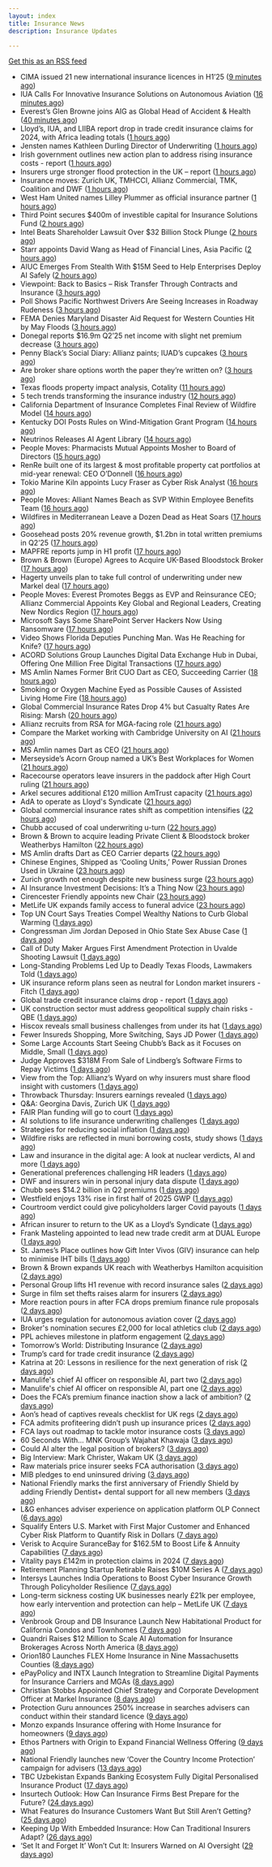 ```yaml
---
layout: index
title: Insurance News
description: Insurance Updates

---
```


[Get this as an RSS feed](/insurance.rss)

<!-- news_marker starts -->
- CIMA issued 21 new international insurance licences in H1’25 ([9 minutes ago](https://www.reinsurancene.ws/cima-issued-21-new-international-insurance-licences-in-h125/))
- IUA Calls For Innovative Insurance Solutions on Autonomous Aviation ([16 minutes ago](https://insurance-edge.net/2025/07/25/iua-calls-for-innovative-insurance-solutions-on-autonomous-aviation/))
- Everest’s Glen Browne joins AIG as Global Head of Accident & Health ([40 minutes ago](https://www.reinsurancene.ws/everests-glen-browne-joins-aig-as-global-head-of-accident-health/))
- Lloyd’s, IUA, and LIIBA report drop in trade credit insurance claims for 2024, with Africa leading totals ([1 hours ago](https://www.reinsurancene.ws/lloyds-iua-and-liiba-report-drop-in-trade-credit-insurance-claims-for-2024-with-africa-leading-totals/))
- Jensten names Kathleen Durling Director of Underwriting ([1 hours ago](https://www.reinsurancene.ws/jensten-names-kathleen-durling-director-of-underwriting/))
- Irish government outlines new action plan to address rising insurance costs - report ([1 hours ago](https://www.insurancebusinessmag.com/uk/news/breaking-news/irish-government-outlines-new-action-plan-to-address-rising-insurance-costs--report-543820.aspx))
- Insurers urge stronger flood protection in the UK – report ([1 hours ago](https://www.insurancebusinessmag.com/uk/news/catastrophe/insurers-urge-stronger-flood-protection-in-the-uk--report-543819.aspx))
- Insurance moves: Zurich UK, TMHCCI, Allianz Commercial, TMK, Coalition and DWF ([1 hours ago](https://www.insurancebusinessmag.com/uk/news/breaking-news/insurance-moves-zurich-uk-tmhcci-allianz-commercial-tmk-coalition-and-dwf-543818.aspx))
- West Ham United names Lilley Plummer as official insurance partner ([1 hours ago](https://www.insurancebusinessmag.com/uk/news/breaking-news/west-ham-united-names-lilley-plummer-as-official-insurance-partner-543816.aspx))
- Third Point secures $400m of investible capital for Insurance Solutions Fund ([2 hours ago](https://www.reinsurancene.ws/third-point-secures-400m-of-investible-capital-for-insurance-solutions-fund/))
- Intel Beats Shareholder Lawsuit Over $32 Billion Stock Plunge ([2 hours ago](https://www.insurancejournal.com/news/national/2025/07/25/833185.htm))
- Starr appoints David Wang as Head of Financial Lines, Asia Pacific ([2 hours ago](https://www.reinsurancene.ws/starr-appoints-david-wang-as-head-of-financial-lines-asia-pacific/))
- AIUC Emerges From Stealth With $15M Seed to Help Enterprises Deploy AI Safely ([2 hours ago](https://www.insurancejournal.com/news/national/2025/07/25/833169.htm))
- Viewpoint: Back to Basics – Risk Transfer Through Contracts and Insurance ([3 hours ago](https://www.insurancejournal.com/news/national/2025/07/25/833172.htm))
- Poll Shows Pacific Northwest Drivers Are Seeing Increases in Roadway Rudeness ([3 hours ago](https://www.insurancejournal.com/news/west/2025/07/25/832817.htm))
- FEMA Denies Maryland Disaster Aid Request for Western Counties Hit by May Floods ([3 hours ago](https://www.insurancejournal.com/news/east/2025/07/25/833188.htm))
- Donegal reports $16.9m Q2’25 net income with slight net premium decrease ([3 hours ago](https://www.reinsurancene.ws/donegal-reports-16-9m-q225-net-income-with-slight-net-premium-decrease/))
- Penny Black’s Social Diary: Allianz paints; IUAD’s cupcakes ([3 hours ago](https://www.postonline.co.uk/people/7957979/penny-black%E2%80%99s-social-diary-allianz-paints-iuad%E2%80%99s-cupcakes))
- Are broker share options worth the paper they’re written on? ([3 hours ago](https://www.postonline.co.uk/broker/7958214/are-broker-share-options-worth-the-paper-they%E2%80%99re-written-on))
- Texas floods property impact analysis, Cotality ([11 hours ago](https://www.dig-in.com/news/texas-floods-property-impact-analysis-cotality))
- 5 tech trends transforming the insurance industry ([12 hours ago](https://www.dig-in.com/opinion/5-tech-trends-transforming-the-insurance-industry))
- California Department of Insurance Completes Final Review of Wildfire Model ([14 hours ago](https://www.insurancejournal.com/news/west/2025/07/24/833155.htm))
- Kentucky DOI Posts Rules on Wind-Mitigation Grant Program ([14 hours ago](https://www.insurancejournal.com/news/southeast/2025/07/24/833153.htm))
- Neutrinos Releases AI Agent Library ([14 hours ago](https://insurance-edge.net/2025/07/24/neutrinos-releases-ai-agent-library/))
- People Moves: Pharmacists Mutual Appoints Mosher to Board of Directors ([15 hours ago](https://www.insurancejournal.com/news/midwest/2025/07/24/833132.htm))
- RenRe built one of its largest & most profitable property cat portfolios at mid-year renewal: CEO O’Donnell ([16 hours ago](https://www.reinsurancene.ws/renre-built-one-of-its-largest-most-profitable-property-cat-portfolios-at-mid-year-renewal-ceo-odonnell/))
- Tokio Marine Kiln appoints Lucy Fraser as Cyber Risk Analyst ([16 hours ago](https://www.reinsurancene.ws/tokio-marine-kiln-appoints-lucy-fraser-as-cyber-risk-analyst/))
- People Moves: Alliant Names Beach as SVP Within Employee Benefits Team ([16 hours ago](https://www.insurancejournal.com/news/southcentral/2025/07/24/833129.htm))
- Wildfires in Mediterranean Leave a Dozen Dead as Heat Soars ([17 hours ago](https://www.insurancejournal.com/news/international/2025/07/24/833122.htm))
- Goosehead posts 20% revenue growth, $1.2bn in total written premiums in Q2’25 ([17 hours ago](https://www.reinsurancene.ws/goosehead-posts-20-revenue-growth-1-2bn-in-total-written-premiums-in-q225/))
- MAPFRE reports jump in H1 profit ([17 hours ago](https://www.insurancebusinessmag.com/uk/news/breaking-news/mapfre-reports-jump-in-h1-profit-543764.aspx))
- Brown & Brown (Europe) Agrees to Acquire UK-Based Bloodstock Broker ([17 hours ago](https://www.insurancejournal.com/news/international/2025/07/24/833118.htm))
- Hagerty unveils plan to take full control of underwriting under new Markel deal ([17 hours ago](https://www.insurancebusinessmag.com/uk/news/breaking-news/hagerty-unveils-plan-to-take-full-control-of-underwriting-under-new-markel-deal-543765.aspx))
- People Moves: Everest Promotes Beggs as EVP and Reinsurance CEO; Allianz Commercial Appoints Key Global and Regional Leaders, Creating New Nordics Region ([17 hours ago](https://www.insurancejournal.com/news/international/2025/07/24/833101.htm))
- Microsoft Says Some SharePoint Server Hackers Now Using Ransomware ([17 hours ago](https://www.insurancejournal.com/news/national/2025/07/24/833106.htm))
- Video Shows Florida Deputies Punching Man. Was He Reaching for Knife? ([17 hours ago](https://www.insurancejournal.com/news/southeast/2025/07/24/833102.htm))
- ACORD Solutions Group Launches Digital Data Exchange Hub in Dubai, Offering One Million Free Digital Transactions ([17 hours ago](https://insurance-edge.net/2025/07/24/acord-solutions-group-launches-digital-data-exchange-hub-in-dubai-offering-one-million-free-digital-transactions/))
- MS Amlin Names Former Brit CUO Dart as CEO, Succeeding Carrier ([18 hours ago](https://www.insurancejournal.com/news/international/2025/07/24/833088.htm))
- Smoking or Oxygen Machine Eyed as Possible Causes of Assisted Living Home Fire ([18 hours ago](https://www.insurancejournal.com/news/east/2025/07/24/833082.htm))
- Global Commercial Insurance Rates Drop 4% but Casualty Rates Are Rising: Marsh ([20 hours ago](https://www.insurancejournal.com/news/international/2025/07/24/833040.htm))
- Allianz recruits from RSA for MGA-facing role ([21 hours ago](https://www.postonline.co.uk/commercial/7958219/allianz-recruits-from-rsa-for-mga-facing-role))
- Compare the Market working with Cambridge University on AI ([21 hours ago](https://www.postonline.co.uk/technology/7958218/compare-the-market-working-with-cambridge-university-on-ai))
- MS Amlin names Dart as CEO ([21 hours ago](https://www.insurancebusinessmag.com/uk/news/breaking-news/ms-amlin-names-dart-as-ceo-543693.aspx))
- Merseyside’s Acorn Group named a UK’s Best Workplaces for Women ([21 hours ago](https://insurance-edge.net/2025/07/24/merseysides-acorn-group-named-a-uks-best-workplaces-for-women/))
- Racecourse operators leave insurers in the paddock after High Court ruling ([21 hours ago](https://www.insurancebusinessmag.com/uk/news/legal-insights/racecourse-operators-leave-insurers-in-the-paddock-after-high-court-ruling-543686.aspx))
- Arkel secures additional £120 million AmTrust capacity ([21 hours ago](https://www.insurancebusinessmag.com/uk/news/breaking-news/arkel-secures-additional-120-million-amtrust-capacity-543678.aspx))
- AdA to operate as Lloyd's Syndicate ([21 hours ago](https://www.insurancebusinessmag.com/uk/news/breaking-news/ada-to-operate-as-lloyds-syndicate-543677.aspx))
- Global commercial insurance rates shift as competition intensifies ([22 hours ago](https://www.insurancebusinessmag.com/uk/news/breaking-news/global-commercial-insurance-rates-shift-as-competition-intensifies-543672.aspx))
- Chubb accused of coal underwriting u-turn ([22 hours ago](https://www.postonline.co.uk/commercial/7958216/chubb-accused-of-coal-underwriting-u-turn))
- Brown & Brown to acquire leading Private Client & Bloodstock broker Weatherbys Hamilton ([22 hours ago](https://insurance-edge.net/2025/07/24/brown-brown-to-acquire-leading-private-client-bloodstock-broker-weatherbys-hamilton/))
- MS Amlin drafts Dart as CEO Carrier departs ([22 hours ago](https://www.postonline.co.uk/lloyd%E2%80%99slondon/7958217/ms-amlin-drafts-dart-as-ceo-carrier-departs))
- Chinese Engines, Shipped as ‘Cooling Units,’ Power Russian Drones Used in Ukraine ([23 hours ago](https://www.insurancejournal.com/news/international/2025/07/24/833037.htm))
- Zurich growth not enough despite new business surge ([23 hours ago](https://www.postonline.co.uk/commercial/7958205/zurich-growth-not-enough-despite-new-business-surge))
- AI Insurance Investment Decisions: It’s a Thing Now ([23 hours ago](https://insurance-edge.net/2025/07/24/ai-insurance-investment-decisions-its-a-thing-now/))
- Cirencester Friendly appoints new Chair ([23 hours ago](https://ifamagazine.com/cirencester-friendly-appoints-new-chair/))
- MetLife UK expands family access to funeral advice ([23 hours ago](https://ifamagazine.com/metlife-uk-expands-family-access-to-funeral-advice/))
- Top UN Court Says Treaties Compel Wealthy Nations to Curb Global Warming ([1 days ago](https://www.insurancejournal.com/news/international/2025/07/24/833030.htm))
- Congressman Jim Jordan Deposed in Ohio State Sex Abuse Case ([1 days ago](https://www.insurancejournal.com/news/midwest/2025/07/24/833018.htm))
- Call of Duty Maker Argues First Amendment Protection in Uvalde Shooting Lawsuit ([1 days ago](https://www.insurancejournal.com/news/southcentral/2025/07/24/833015.htm))
- Long-Standing Problems Led Up to Deadly Texas Floods, Lawmakers Told ([1 days ago](https://www.insurancejournal.com/news/southcentral/2025/07/24/833008.htm))
- UK insurance reform plans seen as neutral for London market insurers - Fitch ([1 days ago](https://www.insurancebusinessmag.com/uk/news/breaking-news/uk-insurance-reform-plans-seen-as-neutral-for-london-market-insurers--fitch-543633.aspx))
- Global trade credit insurance claims drop - report ([1 days ago](https://www.insurancebusinessmag.com/uk/news/breaking-news/global-trade-credit-insurance-claims-drop--report-543627.aspx))
- UK construction sector must address geopolitical supply chain risks - QBE ([1 days ago](https://www.insurancebusinessmag.com/uk/news/construction-engineering/uk-construction-sector-must-address-geopolitical-supply-chain-risks--qbe-543625.aspx))
- Hiscox reveals small business challenges from under its hat ([1 days ago](https://www.insurancebusinessmag.com/uk/news/sme/hiscox-reveals-small-business-challenges-from-under-its-hat-543623.aspx))
- Fewer Insureds Shopping, More Switching, Says JD Power ([1 days ago](https://www.insurancejournal.com/news/national/2025/07/24/832962.htm))
- Some Large Accounts Start Seeing Chubb’s Back as it Focuses on Middle, Small ([1 days ago](https://www.insurancejournal.com/news/national/2025/07/24/832991.htm))
- Judge Approves $318M From Sale of Lindberg’s Software Firms to Repay Victims ([1 days ago](https://www.insurancejournal.com/news/southeast/2025/07/24/832983.htm))
- View from the Top: Allianz’s Wyard on why insurers must share flood insight with customers ([1 days ago](https://www.postonline.co.uk/personal/7958015/view-from-the-top-allianz%E2%80%99s-wyard-on-why-insurers-must-share-flood-insight-with-customers))
- Throwback Thursday: Insurers earnings revealed ([1 days ago](https://www.postonline.co.uk/people/7956736/throwback-thursday-insurers-earnings-revealed))
- Q&A: Georgina Davis, Zurich UK ([1 days ago](https://www.postonline.co.uk/broker/7957642/qa-georgina-davis-zurich-uk))
- FAIR Plan funding will go to court ([1 days ago](https://www.dig-in.com/news/california-fair-plan-funding-will-go-to-court))
- AI solutions to life insurance underwriting challenges ([1 days ago](https://www.dig-in.com/opinion/ai-solutions-to-insurance-underwriting-challenges))
- Strategies for reducing social inflation ([1 days ago](https://www.dig-in.com/news/strategies-for-reducing-social-inflation))
- Wildfire risks are reflected in muni borrowing costs, study shows ([1 days ago](https://www.dig-in.com/news/wildfire-risks-are-reflected-in-muni-borrowing-costs-study-shows))
- Law and insurance in the digital age: A look at nuclear verdicts, AI and more ([1 days ago](https://www.dig-in.com/podcast/law-and-insurance-in-the-digital-age-a-look-at-nuclear-verdicts-ai-and-more))
- Generational preferences challenging HR leaders ([1 days ago](https://www.insurancebusinessmag.com/uk/business-strategy/generational-preferences-challenging-hr-leaders-543566.aspx))
- DWF and insurers win in personal injury data dispute ([1 days ago](https://www.postonline.co.uk/news/7958213/dwf-and-insurers-win-in-personal-injury-data-dispute))
- Chubb sees $14.2 billion in Q2 premiums ([1 days ago](https://www.insurancebusinessmag.com/uk/news/breaking-news/chubb-sees-14-2-billion-in-q2-premiums-543513.aspx))
- Westfield enjoys 13% rise in first half of 2025 GWP ([1 days ago](https://www.insurancebusinessmag.com/uk/news/breaking-news/westfield-enjoys-13-rise-in-first-half-of-2025-gwp-543510.aspx))
- Courtroom verdict could give policyholders larger Covid payouts ([1 days ago](https://www.postonline.co.uk/commercial/7958212/courtroom-verdict-could-give-policyholders-larger-covid-payouts))
- African insurer to return to the UK as a Lloyd’s Syndicate ([1 days ago](https://www.postonline.co.uk/news/7958210/african-insurer-to-return-to-the-uk-as-a-lloyd%E2%80%99s-syndicate))
- Frank Masteling appointed to lead new trade credit arm at DUAL Europe ([1 days ago](https://www.insurancebusinessmag.com/uk/news/breaking-news/frank-masteling-appointed-to-lead-new-trade-credit-arm-at-dual-europe-543491.aspx))
- St. James’s Place outlines how Gift Inter Vivos (GIV) insurance can help to minimise IHT bills ([1 days ago](https://ifamagazine.com/st-jamess-place-outlines-how-gift-inter-vivos-giv-insurance-can-help-to-minimise-iht-bills/))
- Brown & Brown expands UK reach with Weatherbys Hamilton acquisition ([2 days ago](https://www.insurancebusinessmag.com/uk/news/mergers-acquisitions/brown-and-brown-expands-uk-reach-with-weatherbys-hamilton-acquisition-543486.aspx))
- Personal Group lifts H1 revenue with record insurance sales ([2 days ago](https://www.insurancebusinessmag.com/uk/news/breaking-news/personal-group-lifts-h1-revenue-with-record-insurance-sales-543485.aspx))
- Surge in film set thefts raises alarm for insurers ([2 days ago](https://www.postonline.co.uk/commercial/7957906/surge-in-film-set-thefts-raises-alarm-for-insurers))
- More reaction pours in after FCA drops premium finance rule proposals ([2 days ago](https://www.insurancebusinessmag.com/uk/news/breaking-news/more-reaction-pours-in-after-fca-drops-premium-finance-rule-proposals-543478.aspx))
- IUA urges regulation for autonomous aviation cover ([2 days ago](https://www.insurancebusinessmag.com/uk/news/technology/iua-urges-regulation-for-autonomous-aviation-cover-543477.aspx))
- Broker's nomination secures £2,000 for local athletics club ([2 days ago](https://www.insurancebusinessmag.com/uk/news/non-profits/brokers-nomination-secures-2000-for-local-athletics-club-543476.aspx))
- PPL achieves milestone in platform engagement ([2 days ago](https://www.insurancebusinessmag.com/uk/news/technology/ppl-achieves-milestone-in-platform-engagement-543475.aspx))
- Tomorrow’s World: Distributing Insurance ([2 days ago](https://www.postonline.co.uk/broker/7958017/tomorrow%E2%80%99s-world-distributing-insurance))
- Trump’s card for trade credit insurance ([2 days ago](https://www.postonline.co.uk/commercial/7957922/trump%E2%80%99s-card-for-trade-credit-insurance))
- Katrina at 20: Lessons in resilience for the next generation of risk ([2 days ago](https://www.dig-in.com/opinion/lessons-learned-from-hurricane-katrina))
- Manulife's chief AI officer on responsible AI, part two ([2 days ago](https://www.dig-in.com/news/manulife-chief-ai-officer-on-responsible-ai-part-two))
- Manulife's chief AI officer on responsible AI, part one ([2 days ago](https://www.dig-in.com/news/manulifes-chief-ai-officer-on-responsible-ai))
- Does the FCA’s premium finance inaction show a lack of ambition? ([2 days ago](https://www.postonline.co.uk/news/7958203/does-fca%E2%80%99s-premium-finance-inaction-show-a-lack-of-ambition))
- Aon’s head of captives reveals checklist for UK regs ([2 days ago](https://www.postonline.co.uk/regulation/7958193/aon%E2%80%99s-head-of-captives-reveals-checklist-for-uk-regs))
- FCA admits profiteering didn’t push up insurance prices ([2 days ago](https://www.postonline.co.uk/regulation/7958197/fca-admits-profiteering-didnt-push-up-insurance-prices))
- FCA lays out roadmap to tackle motor insurance costs ([3 days ago](https://www.postonline.co.uk/personal/7958196/fca-lays-out-roadmap-to-tackle-motor-insurance-costs))
- 60 Seconds With... MNK Group’s Wajahat Khawaja ([3 days ago](https://www.postonline.co.uk/people/7957961/60-seconds-with-mnk-groups-wajahat-khawaja))
- Could AI alter the legal position of brokers? ([3 days ago](https://www.postonline.co.uk/broker/7958013/could-ai-alter-the-legal-position-of-brokers))
- Big Interview: Mark Christer, Wakam UK ([3 days ago](https://www.postonline.co.uk/personal/7958184/big-interview-mark-christer-wakam-uk))
- Raw materials price insurer seeks FCA authorisation ([3 days ago](https://www.postonline.co.uk/commercial/7958192/raw-materials-price-insurer-seeks-fca-authorisation))
- MIB pledges to end uninsured driving ([3 days ago](https://www.postonline.co.uk/news/7958191/mib-pledges-to-end-uninsured-driving-within-five-years))
- National Friendly marks the first anniversary of Friendly Shield by adding Friendly Dentist+ dental support for all new members ([3 days ago](https://ifamagazine.com/national-friendly-marks-the-first-anniversary-of-friendly-shield-by-adding-friendly-dentist-dental-support-for-all-new-members/))
- L&G enhances adviser experience on application platform OLP Connect ([6 days ago](https://ifamagazine.com/lg-enhances-adviser-experience-on-application-platform-olp-connect/))
- Squalify Enters U.S. Market with First Major Customer and Enhanced Cyber Risk Platform to Quantify Risk in Dollars ([7 days ago](https://www.insurtechinsights.com/squalify-enters-u-s-market-with-first-major-customer-and-enhanced-cyber-risk-platform-to-quantify-risk-in-dollars/))
- Verisk to Acquire SuranceBay for $162.5M to Boost Life & Annuity Capabilities ([7 days ago](https://www.insurtechinsights.com/verisk-to-acquire-surancebay-for-162-5m-to-boost-life-annuity-capabilities/))
- Vitality pays £142m in protection claims in 2024 ([7 days ago](https://ifamagazine.com/vitality-pays-142m-in-protection-claims-in-2024/))
- Retirement Planning Startup Retirable Raises $10M Series A ([7 days ago](https://www.insurtechinsights.com/retirement-planning-startup-retirable-raises-10m-series-a/))
- Intersys Launches India Operations to Boost Cyber Insurance Growth Through Policyholder Resilience ([7 days ago](https://www.insurtechinsights.com/intersys-launches-india-operations-to-boost-cyber-insurance-growth-through-policyholder-resilience/))
- Long-term sickness costing UK businesses nearly £21k per employee, how early intervention and protection can help – MetLife UK ([7 days ago](https://ifamagazine.com/long-term-sickness-costing-uk-businesses-nearly-21k-per-employee-how-early-intervention-and-protection-can-help-metlife-uk/))
- Venbrook Group and DB Insurance Launch New Habitational Product for California Condos and Townhomes ([7 days ago](https://www.insurtechinsights.com/venbrook-group-and-db-insurance-launch-new-habitational-product-for-california-condos-and-townhomes/))
- Quandri Raises $12 Million to Scale AI Automation for Insurance Brokerages Across North America ([8 days ago](https://www.insurtechinsights.com/quandri-raises-12-million-to-scale-ai-automation-for-insurance-brokerages-across-north-america/))
- Orion180 Launches FLEX Home Insurance in Nine Massachusetts Counties ([8 days ago](https://www.insurtechinsights.com/orion180-launches-flex-home-insurance-in-nine-massachusetts-counties/))
- ePayPolicy and INTX Launch Integration to Streamline Digital Payments for Insurance Carriers and MGAs ([8 days ago](https://www.insurtechinsights.com/epaypolicy-and-intx-launch-integration-to-streamline-digital-payments-for-insurance-carriers-and-mgas/))
- Christian Stobbs Appointed Chief Strategy and Corporate Development Officer at Markel Insurance ([8 days ago](https://www.insurtechinsights.com/christian-stobbs-appointed-chief-strategy-and-corporate-development-officer-at-markel-insurance/))
- Protection Guru announces 250% increase in searches advisers can conduct within their standard licence ([9 days ago](https://ifamagazine.com/protection-guru-announces-250-increase-in-searches-advisers-can-conduct-within-their-standard-licence/))
- Monzo expands Insurance offering with Home Insurance for homeowners ([9 days ago](https://ifamagazine.com/monzo-expands-insurance-offering-with-home-insurance-for-homeowners/))
- Ethos Partners with Origin to Expand Financial Wellness Offering ([9 days ago](https://www.insurtechinsights.com/ethos-partners-with-origin-to-expand-financial-wellness-offering/))
- National Friendly launches new ‘Cover the Country Income Protection’ campaign for advisers ([13 days ago](https://ifamagazine.com/national-friendly-launches-new-cover-the-country-income-protection-campaign-for-advisers/))
- TBC Uzbekistan Expands Banking Ecosystem Fully Digital Personalised Insurance Product ([17 days ago](https://thefintechtimes.com/tbc-uzbekistan-launches-fully-digital-personalised-insurance-product/))
- Insurtech Outlook: How Can Insurance Firms Best Prepare for the Future? ([24 days ago](https://thefintechtimes.com/insurtech-outlook-how-can-insurance-firms-best-prepare-for-the-future/))
- What Features do Insurance Customers Want But Still Aren’t Getting? ([25 days ago](https://thefintechtimes.com/what-features-do-insurance-customers-want-but-still-arent-getting/))
- Keeping Up With Embedded Insurance: How Can Traditional Insurers Adapt? ([26 days ago](https://thefintechtimes.com/keeping-up-with-embedded-insurance-how-can-traditional-insurers-adapt/))
- ‘Set It and Forget It’ Won’t Cut It: Insurers Warned on AI Oversight ([29 days ago](https://thefintechtimes.com/set-it-and-forget-it-wont-cut-it-insurers-warned-on-ai-oversight/))

<!-- news_marker ends -->